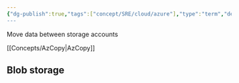 ```yaml
---
{"dg-publish":true,"tags":["concept/SRE/cloud/azure"],"type":"term","definition":"An Azure storage account contains all of your Azure Storage data objects: blobs, files, queues, and tables.","ms-learn-url":"(https://learn.microsoft.com/en-us/azure/storage/common/storage-account-overview)","creation_date":"2024-05-02 22:00","permalink":"/concepts/azure-storage-account/","dgPassFrontmatter":true}
---
```



Move data between storage accounts

[[Concepts/AzCopy\|AzCopy]]

## Blob storage

